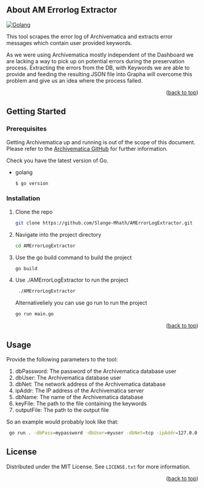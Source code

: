 <!-- ABOUT THE PROJECT -->
## About AM Errorlog Extractor     
[![Golang][Golang]][Golang-url]

This tool scrapes the error log of Archivematica and extracts error messages which contain user provided keywords. 

As we were using Archivematica mostly independent of the Dashboard we are lacking a way to pick up on potential errors 
during the preservation process. Extracting the errors from the DB, with Keywords we are able to provide and feeding 
the resulting JSON file into Grapha will overcome this problem and give us an idea where the process failed.

<p align="right">(<a href="#readme-top">back to top</a>)</p>



<!-- GETTING STARTED -->
## Getting Started



### Prerequisites

Getting Archivematica up and running is out of the scope of this document. Please refer to the [Archivematica GitHub]
for further information.

Check you have the latest version of Go.
* golang
  ```
  $ go version
  ```


### Installation


1. Clone the repo
   ```sh
   git clone https://github.com/Slange-Mhath/AMErrorLogExtractor.git
   ```

2. Navigate into the project directory
   ```sh
   cd AMErrorLogExtractor
   ```

3. Use the go build command to build the project
   ```sh
   go build
   ```
   
4. Use ./AMErrorLogExtractor to run the project
   ```sh
    ./AMErrorLogExtractor
   ```
    Alternativeliely you can use go run to run the project
   ```sh
   go run main.go
   ```


<p align="right">(<a href="#readme-top">back to top</a>)</p>



<!-- USAGE EXAMPLES -->
## Usage

Provide the following parameters to the tool:

1. dbPassword: The password of the Archivematica database user
2. dbUser: The Archivematica database user
3. dbNet: The network address of the Archivematica database
4. ipAddr: The IP address of the Archivematica server
5. dbName: The name of the Archivematica database
6. keyFile: The path to the file containing the keywords
7. outputFile: The path to the output file

So an example would probably look like that: 

   ```sh
    go run . -dbPass=mypassword -dbUser=myuser -dbNet=tcp -ipAddr=127.0.0.1:62001 -dbName=mydb -keyFile=keywords.txt -outputFile=output.json
   ```



<!-- LICENSE -->
## License

Distributed under the MIT License. See `LICENSE.txt` for more information.

<p align="right">(<a href="#readme-top">back to top</a>)</p>
















[Golang]: https://img.shields.io/badge/Made%20with-Go-1f425f.svg
[Golang-url]: https://go.dev/
[Archivematica GitHub]: https://github.com/artefactual/archivematica

